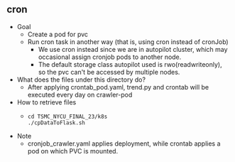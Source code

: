 ## cron
- Goal
    - Create a pod for pvc
    - Run cron task in another way (that is, using cron instead of cronJob)
        - We use cron instead since we are in autopilot cluster, which may occasional assign cronjob pods to another node.
        - The default storage class autopilot used is rwo(readwriteonly), so the pvc can't be accessed by multiple nodes.
- What does the files under this directory do?
    - After applying crontab_pod.yaml, trend.py and crontab will be executed every day on crawler-pod
- How to retrieve files
    - ```bash=
      cd TSMC_NYCU_FINAL_23/k8s
      ./cpDataToFlask.sh
      ```
-  Note
    - cronjob_crawler.yaml applies deployment, while crontab applies a pod on which PVC is mounted.